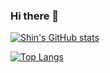 ### Hi there 👋

[![Shin's GitHub stats](https://github-readme-stats.vercel.app/api?username=shin-chapi&theme=vue-dark&show_icons=true)](https://github.com/shin-chapi/github-readme-stats)

[![Top Langs](https://github-readme-stats.vercel.app/api/top-langs/?username=shin-chapi&theme=vue-dark&show_icons=true&layout=compact)](https://github.com/shin-chapi/github-readme-stats)

<!--
**shin-chapi/shin-chapi** is a ✨ _special_ ✨ repository because its `README.md` (this file) appears on your GitHub profile.

Here are some ideas to get you started:

- 🔭 I’m currently working on ...
- 🌱 I’m currently learning ...
- 👯 I’m looking to collaborate on ...
- 🤔 I’m looking for help with ...
- 💬 Ask me about ...
- 📫 How to reach me: ...
- 😄 Pronouns: ...
- ⚡ Fun fact: ...
-->
